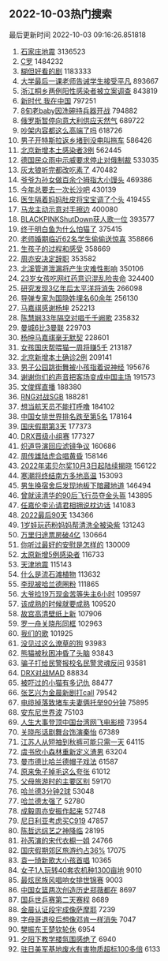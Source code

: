 ## 2022-10-03热门搜索 
最后更新时间 2022-10-03 09:16:26.851818 
1. [石家庄地震](https://s.weibo.com/weibo?q=%E7%9F%B3%E5%AE%B6%E5%BA%84%E5%9C%B0%E9%9C%87&t=31&band_rank=5&Refer=top) 3136523
1. [C罗](https://s.weibo.com/weibo?q=%23C%E7%BD%97%23&t=31&band_rank=1&Refer=top) 1484232
1. [糊但好看的剧](https://s.weibo.com/weibo?q=%23%E7%B3%8A%E4%BD%86%E5%A5%BD%E7%9C%8B%E7%9A%84%E5%89%A7%23&t=31&band_rank=2&Refer=top) 1183333
1. [大学最后一课老师告诫学生接受平凡](https://s.weibo.com/weibo?q=%23%E5%A4%A7%E5%AD%A6%E6%9C%80%E5%90%8E%E4%B8%80%E8%AF%BE%E8%80%81%E5%B8%88%E5%91%8A%E8%AF%AB%E5%AD%A6%E7%94%9F%E6%8E%A5%E5%8F%97%E5%B9%B3%E5%87%A1%23&t=31&band_rank=42&Refer=top) 893667
1. [浙江桐乡两例阳性感染者被立案调查](https://s.weibo.com/weibo?q=%23%E6%B5%99%E6%B1%9F%E6%A1%90%E4%B9%A1%E4%B8%A4%E4%BE%8B%E9%98%B3%E6%80%A7%E6%84%9F%E6%9F%93%E8%80%85%E8%A2%AB%E7%AB%8B%E6%A1%88%E8%B0%83%E6%9F%A5%23&t=31&band_rank=2&Refer=top) 843819
1. [新时代 我在中国](https://s.weibo.com/weibo?q=%23%E6%96%B0%E6%97%B6%E4%BB%A3%20%E6%88%91%E5%9C%A8%E4%B8%AD%E5%9B%BD%23&t=31&band_rank=3&Refer=top) 797251
1. [8旬老baby因洗碗持兵器开战](https://s.weibo.com/weibo?q=%238%E6%97%AC%E8%80%81baby%E5%9B%A0%E6%B4%97%E7%A2%97%E6%8C%81%E5%85%B5%E5%99%A8%E5%BC%80%E6%88%98%23&t=31&band_rank=12&Refer=top) 794882
1. [俄罗斯暂停向意大利供应天然气](https://s.weibo.com/weibo?q=%23%E4%BF%84%E7%BD%97%E6%96%AF%E6%9A%82%E5%81%9C%E5%90%91%E6%84%8F%E5%A4%A7%E5%88%A9%E4%BE%9B%E5%BA%94%E5%A4%A9%E7%84%B6%E6%B0%94%23&t=31&band_rank=4&Refer=top) 689722
1. [吵架内容都这么高端了吗](https://s.weibo.com/weibo?q=%23%E5%90%B5%E6%9E%B6%E5%86%85%E5%AE%B9%E9%83%BD%E8%BF%99%E4%B9%88%E9%AB%98%E7%AB%AF%E4%BA%86%E5%90%97%23&t=31&band_rank=45&Refer=top) 618726
1. [男子开特斯拉返乡堵到没电叫拖车](https://s.weibo.com/weibo?q=%23%E7%94%B7%E5%AD%90%E5%BC%80%E7%89%B9%E6%96%AF%E6%8B%89%E8%BF%94%E4%B9%A1%E5%A0%B5%E5%88%B0%E6%B2%A1%E7%94%B5%E5%8F%AB%E6%8B%96%E8%BD%A6%23&t=31&band_rank=5&Refer=top) 586426
1. [北京新增本土感染者3例](https://s.weibo.com/weibo?q=%23%E5%8C%97%E4%BA%AC%E6%96%B0%E5%A2%9E%E6%9C%AC%E5%9C%9F%E6%84%9F%E6%9F%93%E8%80%853%E4%BE%8B%23&t=31&band_rank=6&Refer=top) 562445
1. [德国民众雨中示威要求停止对俄制裁](https://s.weibo.com/weibo?q=%23%E5%BE%B7%E5%9B%BD%E6%B0%91%E4%BC%97%E9%9B%A8%E4%B8%AD%E7%A4%BA%E5%A8%81%E8%A6%81%E6%B1%82%E5%81%9C%E6%AD%A2%E5%AF%B9%E4%BF%84%E5%88%B6%E8%A3%81%23&t=31&band_rank=11&Refer=top) 533035
1. [灰太狼听完都改吃素了](https://s.weibo.com/weibo?q=%23%E7%81%B0%E5%A4%AA%E7%8B%BC%E5%90%AC%E5%AE%8C%E9%83%BD%E6%94%B9%E5%90%83%E7%B4%A0%E4%BA%86%23&t=31&band_rank=21&Refer=top) 470482
1. [爷爷为孙女做百余个拇指大小馒头](https://s.weibo.com/weibo?q=%23%E7%88%B7%E7%88%B7%E4%B8%BA%E5%AD%99%E5%A5%B3%E5%81%9A%E7%99%BE%E4%BD%99%E4%B8%AA%E6%8B%87%E6%8C%87%E5%A4%A7%E5%B0%8F%E9%A6%92%E5%A4%B4%23&t=31&band_rank=6&Refer=top) 469386
1. [今年总要去一次长沙吧](https://s.weibo.com/weibo?q=%23%E4%BB%8A%E5%B9%B4%E6%80%BB%E8%A6%81%E5%8E%BB%E4%B8%80%E6%AC%A1%E9%95%BF%E6%B2%99%E5%90%A7%23&t=31&band_rank=7&Refer=top) 430139
1. [医生隔着妈妈肚皮将宝宝调了个头](https://s.weibo.com/weibo?q=%23%E5%8C%BB%E7%94%9F%E9%9A%94%E7%9D%80%E5%A6%88%E5%A6%88%E8%82%9A%E7%9A%AE%E5%B0%86%E5%AE%9D%E5%AE%9D%E8%B0%83%E4%BA%86%E4%B8%AA%E5%A4%B4%23&t=31&band_rank=8&Refer=top) 419455
1. [马龙主动示意对手擦边](https://s.weibo.com/weibo?q=%23%E9%A9%AC%E9%BE%99%E4%B8%BB%E5%8A%A8%E7%A4%BA%E6%84%8F%E5%AF%B9%E6%89%8B%E6%93%A6%E8%BE%B9%23&t=31&band_rank=9&Refer=top) 400080
1. [BLACKPINKShutDown获人歌一位](https://s.weibo.com/weibo?q=%23BLACKPINKShutDown%E8%8E%B7%E4%BA%BA%E6%AD%8C%E4%B8%80%E4%BD%8D%23&t=31&band_rank=14&Refer=top) 393577
1. [终于明白鱼为什么怕猫了](https://s.weibo.com/weibo?q=%23%E7%BB%88%E4%BA%8E%E6%98%8E%E7%99%BD%E9%B1%BC%E4%B8%BA%E4%BB%80%E4%B9%88%E6%80%95%E7%8C%AB%E4%BA%86%23&t=31&band_rank=10&Refer=top) 375415
1. [老师婚期临近62名学生偷偷送惊喜](https://s.weibo.com/weibo?q=%23%E8%80%81%E5%B8%88%E5%A9%9A%E6%9C%9F%E4%B8%B4%E8%BF%9162%E5%90%8D%E5%AD%A6%E7%94%9F%E5%81%B7%E5%81%B7%E9%80%81%E6%83%8A%E5%96%9C%23&t=31&band_rank=49&Refer=top) 358866
1. [生孩子的过程和感受](https://s.weibo.com/weibo?q=%23%E7%94%9F%E5%AD%A9%E5%AD%90%E7%9A%84%E8%BF%87%E7%A8%8B%E5%92%8C%E6%84%9F%E5%8F%97%23&t=31&band_rank=12&Refer=top) 358669
1. [周亦安决定辞职](https://s.weibo.com/weibo?q=%23%E5%91%A8%E4%BA%A6%E5%AE%89%E5%86%B3%E5%AE%9A%E8%BE%9E%E8%81%8C%23&t=31&band_rank=9&Refer=top) 353582
1. [北溪管道泄漏将产生灾难性影响](https://s.weibo.com/weibo?q=%23%E5%8C%97%E6%BA%AA%E7%AE%A1%E9%81%93%E6%B3%84%E6%BC%8F%E5%B0%86%E4%BA%A7%E7%94%9F%E7%81%BE%E9%9A%BE%E6%80%A7%E5%BD%B1%E5%93%8D%23&t=31&band_rank=10&Refer=top) 350106
1. [23岁女孩吃网红药意识混乱险丧命](https://s.weibo.com/weibo?q=%2323%E5%B2%81%E5%A5%B3%E5%AD%A9%E5%90%83%E7%BD%91%E7%BA%A2%E8%8D%AF%E6%84%8F%E8%AF%86%E6%B7%B7%E4%B9%B1%E9%99%A9%E4%B8%A7%E5%91%BD%23&t=31&band_rank=13&Refer=top) 324400
1. [研究发现3亿年后太平洋将消失](https://s.weibo.com/weibo?q=%23%E7%A0%94%E7%A9%B6%E5%8F%91%E7%8E%B03%E4%BA%BF%E5%B9%B4%E5%90%8E%E5%A4%AA%E5%B9%B3%E6%B4%8B%E5%B0%86%E6%B6%88%E5%A4%B1%23&t=31&band_rank=15&Refer=top) 266098
1. [导弹专家为国隐姓埋名60余年](https://s.weibo.com/weibo?q=%23%E5%AF%BC%E5%BC%B9%E4%B8%93%E5%AE%B6%E4%B8%BA%E5%9B%BD%E9%9A%90%E5%A7%93%E5%9F%8B%E5%90%8D60%E4%BD%99%E5%B9%B4%23&t=31&band_rank=47&Refer=top) 256130
1. [马嘉祺感谢杨坤](https://s.weibo.com/weibo?q=%23%E9%A9%AC%E5%98%89%E7%A5%BA%E6%84%9F%E8%B0%A2%E6%9D%A8%E5%9D%A4%23&t=31&band_rank=9&Refer=top) 252213
1. [陈慧娴33年隔空对唱千千阙歌](https://s.weibo.com/weibo?q=%23%E9%99%88%E6%85%A7%E5%A8%B433%E5%B9%B4%E9%9A%94%E7%A9%BA%E5%AF%B9%E5%94%B1%E5%8D%83%E5%8D%83%E9%98%99%E6%AD%8C%23&t=31&band_rank=16&Refer=top) 235832
1. [曼城6比3曼联](https://s.weibo.com/weibo?q=%23%E6%9B%BC%E5%9F%8E6%E6%AF%943%E6%9B%BC%E8%81%94%23&t=31&band_rank=17&Refer=top) 229703
1. [杨坤马嘉祺毫无默契](https://s.weibo.com/weibo?q=%23%E6%9D%A8%E5%9D%A4%E9%A9%AC%E5%98%89%E7%A5%BA%E6%AF%AB%E6%97%A0%E9%BB%98%E5%A5%91%23&t=31&band_rank=18&Refer=top) 228601
1. [女孩国庆帮喂猫一周将赚5千](https://s.weibo.com/weibo?q=%23%E5%A5%B3%E5%AD%A9%E5%9B%BD%E5%BA%86%E5%B8%AE%E5%96%82%E7%8C%AB%E4%B8%80%E5%91%A8%E5%B0%86%E8%B5%9A5%E5%8D%83%23&t=31&band_rank=19&Refer=top) 213187
1. [北京新增本土确诊2例](https://s.weibo.com/weibo?q=%23%E5%8C%97%E4%BA%AC%E6%96%B0%E5%A2%9E%E6%9C%AC%E5%9C%9F%E7%A1%AE%E8%AF%8A2%E4%BE%8B%23&t=31&band_rank=19&Refer=top) 209141
1. [男子公园跳街舞被小孩指着说神经](https://s.weibo.com/weibo?q=%23%E7%94%B7%E5%AD%90%E5%85%AC%E5%9B%AD%E8%B7%B3%E8%A1%97%E8%88%9E%E8%A2%AB%E5%B0%8F%E5%AD%A9%E6%8C%87%E7%9D%80%E8%AF%B4%E7%A5%9E%E7%BB%8F%23&t=31&band_rank=50&Refer=top) 195676
1. [谢谢你们的声音把客场变成中国主场](https://s.weibo.com/weibo?q=%23%E8%B0%A2%E8%B0%A2%E4%BD%A0%E4%BB%AC%E7%9A%84%E5%A3%B0%E9%9F%B3%E6%8A%8A%E5%AE%A2%E5%9C%BA%E5%8F%98%E6%88%90%E4%B8%AD%E5%9B%BD%E4%B8%BB%E5%9C%BA%23&t=31&band_rank=21&Refer=top) 191573
1. [文俊辉直播](https://s.weibo.com/weibo?q=%23%E6%96%87%E4%BF%8A%E8%BE%89%E7%9B%B4%E6%92%AD%23&t=31&band_rank=22&Refer=top) 188380
1. [RNG对战SGB](https://s.weibo.com/weibo?q=%23RNG%E5%AF%B9%E6%88%98SGB%23&t=31&band_rank=48&Refer=top) 188281
1. [想当航天员不能打呼噜](https://s.weibo.com/weibo?q=%23%E6%83%B3%E5%BD%93%E8%88%AA%E5%A4%A9%E5%91%98%E4%B8%8D%E8%83%BD%E6%89%93%E5%91%BC%E5%99%9C%23&t=31&band_rank=20&Refer=top) 184102
1. [中国女排世界排名跌至第5名](https://s.weibo.com/weibo?q=%23%E4%B8%AD%E5%9B%BD%E5%A5%B3%E6%8E%92%E4%B8%96%E7%95%8C%E6%8E%92%E5%90%8D%E8%B7%8C%E8%87%B3%E7%AC%AC5%E5%90%8D%23&t=31&band_rank=21&Refer=top) 178164
1. [国庆假期第3天](https://s.weibo.com/weibo?q=%23%E5%9B%BD%E5%BA%86%E5%81%87%E6%9C%9F%E7%AC%AC3%E5%A4%A9%23&t=31&band_rank=24&Refer=top) 177373
1. [DRX晋级小组赛](https://s.weibo.com/weibo?q=%23DRX%E6%99%8B%E7%BA%A7%E5%B0%8F%E7%BB%84%E8%B5%9B%23&t=31&band_rank=25&Refer=top) 177327
1. [炽道导演回应滤镜争议](https://s.weibo.com/weibo?q=%23%E7%82%BD%E9%81%93%E5%AF%BC%E6%BC%94%E5%9B%9E%E5%BA%94%E6%BB%A4%E9%95%9C%E4%BA%89%E8%AE%AE%23&t=31&band_rank=22&Refer=top) 160686
1. [周传雄陆虎合唱黄昏](https://s.weibo.com/weibo?q=%23%E5%91%A8%E4%BC%A0%E9%9B%84%E9%99%86%E8%99%8E%E5%90%88%E5%94%B1%E9%BB%84%E6%98%8F%23&t=31&band_rank=23&Refer=top) 158146
1. [2022年诺贝尔奖10月3日起陆续揭晓](https://s.weibo.com/weibo?q=%232022%E5%B9%B4%E8%AF%BA%E8%B4%9D%E5%B0%94%E5%A5%9610%E6%9C%883%E6%97%A5%E8%B5%B7%E9%99%86%E7%BB%AD%E6%8F%AD%E6%99%93%23&t=31&band_rank=50&Refer=top) 156122
1. [寒潮将终结南方多地高温](https://s.weibo.com/weibo?q=%23%E5%AF%92%E6%BD%AE%E5%B0%86%E7%BB%88%E7%BB%93%E5%8D%97%E6%96%B9%E5%A4%9A%E5%9C%B0%E9%AB%98%E6%B8%A9%23&t=31&band_rank=29&Refer=top) 153093
1. [男生换宿舍后发现地板下暗藏地道](https://s.weibo.com/weibo?q=%23%E7%94%B7%E7%94%9F%E6%8D%A2%E5%AE%BF%E8%88%8D%E5%90%8E%E5%8F%91%E7%8E%B0%E5%9C%B0%E6%9D%BF%E4%B8%8B%E6%9A%97%E8%97%8F%E5%9C%B0%E9%81%93%23&t=31&band_rank=24&Refer=top) 146494
1. [曾就读清华的90后飞行员夺金头盔](https://s.weibo.com/weibo?q=%23%E6%9B%BE%E5%B0%B1%E8%AF%BB%E6%B8%85%E5%8D%8E%E7%9A%8490%E5%90%8E%E9%A3%9E%E8%A1%8C%E5%91%98%E5%A4%BA%E9%87%91%E5%A4%B4%E7%9B%94%23&t=31&band_rank=48&Refer=top) 143895
1. [任嘉伦李沁请君相拥说枕边话](https://s.weibo.com/weibo?q=%23%E4%BB%BB%E5%98%89%E4%BC%A6%E6%9D%8E%E6%B2%81%E8%AF%B7%E5%90%9B%E7%9B%B8%E6%8B%A5%E8%AF%B4%E6%9E%95%E8%BE%B9%E8%AF%9D%23&t=31&band_rank=25&Refer=top) 141083
1. [2022最后90天](https://s.weibo.com/weibo?q=%232022%E6%9C%80%E5%90%8E90%E5%A4%A9%23&t=31&band_rank=19&Refer=top) 134366
1. [1岁娃玩药粉妈妈帮清洗全被染紫](https://s.weibo.com/weibo?q=%231%E5%B2%81%E5%A8%83%E7%8E%A9%E8%8D%AF%E7%B2%89%E5%A6%88%E5%A6%88%E5%B8%AE%E6%B8%85%E6%B4%97%E5%85%A8%E8%A2%AB%E6%9F%93%E7%B4%AB%23&t=31&band_rank=26&Refer=top) 131243
1. [万里归途票房破4亿](https://s.weibo.com/weibo?q=%23%E4%B8%87%E9%87%8C%E5%BD%92%E9%80%94%E7%A5%A8%E6%88%BF%E7%A0%B44%E4%BA%BF%23&t=31&band_rank=27&Refer=top) 130664
1. [你听过最好的安慰是怎样的](https://s.weibo.com/weibo?q=%23%E4%BD%A0%E5%90%AC%E8%BF%87%E6%9C%80%E5%A5%BD%E7%9A%84%E5%AE%89%E6%85%B0%E6%98%AF%E6%80%8E%E6%A0%B7%E7%9A%84%23&t=31&band_rank=28&Refer=top) 130009
1. [太原新增5例感染者](https://s.weibo.com/weibo?q=%23%E5%A4%AA%E5%8E%9F%E6%96%B0%E5%A2%9E5%E4%BE%8B%E6%84%9F%E6%9F%93%E8%80%85%23&t=31&band_rank=50&Refer=top) 116733
1. [天津地震](https://s.weibo.com/weibo?q=%23%E5%A4%A9%E6%B4%A5%E5%9C%B0%E9%9C%87%23&t=31&band_rank=41&Refer=top) 115143
1. [什么是流石滩植物](https://s.weibo.com/weibo?q=%23%E4%BB%80%E4%B9%88%E6%98%AF%E6%B5%81%E7%9F%B3%E6%BB%A9%E6%A4%8D%E7%89%A9%23&t=31&band_rank=36&Refer=top) 113632
1. [李现被哈兰德圈粉](https://s.weibo.com/weibo?q=%23%E6%9D%8E%E7%8E%B0%E8%A2%AB%E5%93%88%E5%85%B0%E5%BE%B7%E5%9C%88%E7%B2%89%23&t=31&band_rank=37&Refer=top) 111865
1. [大爷捡19万现金苦等失主6小时](https://s.weibo.com/weibo?q=%23%E5%A4%A7%E7%88%B7%E6%8D%A119%E4%B8%87%E7%8E%B0%E9%87%91%E8%8B%A6%E7%AD%89%E5%A4%B1%E4%B8%BB6%E5%B0%8F%E6%97%B6%23&t=31&band_rank=29&Refer=top) 109597
1. [该成熟的时候就要成熟](https://s.weibo.com/weibo?q=%23%E8%AF%A5%E6%88%90%E7%86%9F%E7%9A%84%E6%97%B6%E5%80%99%E5%B0%B1%E8%A6%81%E6%88%90%E7%86%9F%23&t=31&band_rank=30&Refer=top) 109520
1. [故宫高清壁纸上新](https://s.weibo.com/weibo?q=%23%E6%95%85%E5%AE%AB%E9%AB%98%E6%B8%85%E5%A3%81%E7%BA%B8%E4%B8%8A%E6%96%B0%23&t=31&band_rank=31&Refer=top) 107906
1. [罗一舟关晓彤同框](https://s.weibo.com/weibo?q=%23%E7%BD%97%E4%B8%80%E8%88%9F%E5%85%B3%E6%99%93%E5%BD%A4%E5%90%8C%E6%A1%86%23&t=31&band_rank=32&Refer=top) 102963
1. [我们的歌](https://s.weibo.com/weibo?q=%E6%88%91%E4%BB%AC%E7%9A%84%E6%AD%8C&t=31&band_rank=33&Refer=top) 101925
1. [没见过这么潦草的狗](https://s.weibo.com/weibo?q=%23%E6%B2%A1%E8%A7%81%E8%BF%87%E8%BF%99%E4%B9%88%E6%BD%A6%E8%8D%89%E7%9A%84%E7%8B%97%23&t=31&band_rank=34&Refer=top) 93983
1. [熊猫被秋困冲昏了头脑](https://s.weibo.com/weibo?q=%23%E7%86%8A%E7%8C%AB%E8%A2%AB%E7%A7%8B%E5%9B%B0%E5%86%B2%E6%98%8F%E4%BA%86%E5%A4%B4%E8%84%91%23&t=31&band_rank=46&Refer=top) 93843
1. [骗子打给民警报校名民警灵魂反问](https://s.weibo.com/weibo?q=%23%E9%AA%97%E5%AD%90%E6%89%93%E7%BB%99%E6%B0%91%E8%AD%A6%E6%8A%A5%E6%A0%A1%E5%90%8D%E6%B0%91%E8%AD%A6%E7%81%B5%E9%AD%82%E5%8F%8D%E9%97%AE%23&t=31&band_rank=35&Refer=top) 93581
1. [DRX对战MAD](https://s.weibo.com/weibo?q=%23DRX%E5%AF%B9%E6%88%98MAD%23&t=31&band_rank=40&Refer=top) 88834
1. [被吓过的小猫有多记仇](https://s.weibo.com/weibo?q=%23%E8%A2%AB%E5%90%93%E8%BF%87%E7%9A%84%E5%B0%8F%E7%8C%AB%E6%9C%89%E5%A4%9A%E8%AE%B0%E4%BB%87%23&t=31&band_rank=36&Refer=top) 88477
1. [张艺兴为金晨新剧打call](https://s.weibo.com/weibo?q=%23%E5%BC%A0%E8%89%BA%E5%85%B4%E4%B8%BA%E9%87%91%E6%99%A8%E6%96%B0%E5%89%A7%E6%89%93call%23&t=31&band_rank=37&Refer=top) 79542
1. [电缆掉落致堵车夫妻俩托举90分钟](https://s.weibo.com/weibo?q=%23%E7%94%B5%E7%BC%86%E6%8E%89%E8%90%BD%E8%87%B4%E5%A0%B5%E8%BD%A6%E5%A4%AB%E5%A6%BB%E4%BF%A9%E6%89%98%E4%B8%BE90%E5%88%86%E9%92%9F%23&t=31&band_rank=38&Refer=top) 75895
1. [安东尼世界波](https://s.weibo.com/weibo?q=%23%E5%AE%89%E4%B8%9C%E5%B0%BC%E4%B8%96%E7%95%8C%E6%B3%A2%23&t=31&band_rank=39&Refer=top) 75103
1. [人生大事登顶中国台湾网飞电影榜](https://s.weibo.com/weibo?q=%23%E4%BA%BA%E7%94%9F%E5%A4%A7%E4%BA%8B%E7%99%BB%E9%A1%B6%E4%B8%AD%E5%9B%BD%E5%8F%B0%E6%B9%BE%E7%BD%91%E9%A3%9E%E7%94%B5%E5%BD%B1%E6%A6%9C%23&t=31&band_rank=40&Refer=top) 73954
1. [关晓彤话剧舞台饰演秦怡](https://s.weibo.com/weibo?q=%23%E5%85%B3%E6%99%93%E5%BD%A4%E8%AF%9D%E5%89%A7%E8%88%9E%E5%8F%B0%E9%A5%B0%E6%BC%94%E7%A7%A6%E6%80%A1%23&t=31&band_rank=48&Refer=top) 67389
1. [江苏人从短袖到秋裤可能只需一天](https://s.weibo.com/weibo?q=%23%E6%B1%9F%E8%8B%8F%E4%BA%BA%E4%BB%8E%E7%9F%AD%E8%A2%96%E5%88%B0%E7%A7%8B%E8%A3%A4%E5%8F%AF%E8%83%BD%E5%8F%AA%E9%9C%80%E4%B8%80%E5%A4%A9%23&t=31&band_rank=42&Refer=top) 64115
1. [虞书欣小森林重新定义渣男](https://s.weibo.com/weibo?q=%23%E8%99%9E%E4%B9%A6%E6%AC%A3%E5%B0%8F%E6%A3%AE%E6%9E%97%E9%87%8D%E6%96%B0%E5%AE%9A%E4%B9%89%E6%B8%A3%E7%94%B7%23&t=31&band_rank=43&Refer=top) 63204
1. [曼市德比哈兰德帽子戏法](https://s.weibo.com/weibo?q=%23%E6%9B%BC%E5%B8%82%E5%BE%B7%E6%AF%94%E5%93%88%E5%85%B0%E5%BE%B7%E5%B8%BD%E5%AD%90%E6%88%8F%E6%B3%95%23&t=31&band_rank=44&Refer=top) 61587
1. [原来兔子掉毛这么夸张](https://s.weibo.com/weibo?q=%23%E5%8E%9F%E6%9D%A5%E5%85%94%E5%AD%90%E6%8E%89%E6%AF%9B%E8%BF%99%E4%B9%88%E5%A4%B8%E5%BC%A0%23&t=31&band_rank=45&Refer=top) 61012
1. [父母旅游时的主要区别](https://s.weibo.com/weibo?q=%23%E7%88%B6%E6%AF%8D%E6%97%85%E6%B8%B8%E6%97%B6%E7%9A%84%E4%B8%BB%E8%A6%81%E5%8C%BA%E5%88%AB%23&t=31&band_rank=46&Refer=top) 59170
1. [哈兰德3分钟2球](https://s.weibo.com/weibo?q=%23%E5%93%88%E5%85%B0%E5%BE%B73%E5%88%86%E9%92%9F2%E7%90%83%23&t=31&band_rank=47&Refer=top) 53048
1. [哈兰德太强了](https://s.weibo.com/weibo?q=%23%E5%93%88%E5%85%B0%E5%BE%B7%E5%A4%AA%E5%BC%BA%E4%BA%86%23&t=31&band_rank=48&Refer=top) 52780
1. [成毅周亦安振作起来](https://s.weibo.com/weibo?q=%23%E6%88%90%E6%AF%85%E5%91%A8%E4%BA%A6%E5%AE%89%E6%8C%AF%E4%BD%9C%E8%B5%B7%E6%9D%A5%23&t=31&band_rank=49&Refer=top) 52748
1. [尼日利亚考虑买C919](https://s.weibo.com/weibo?q=%23%E5%B0%BC%E6%97%A5%E5%88%A9%E4%BA%9A%E8%80%83%E8%99%91%E4%B9%B0C919%23&t=31&band_rank=27&Refer=top) 47857
1. [陈哲远综艺之神降临](https://s.weibo.com/weibo?q=%23%E9%99%88%E5%93%B2%E8%BF%9C%E7%BB%BC%E8%89%BA%E4%B9%8B%E7%A5%9E%E9%99%8D%E4%B8%B4%23&t=31&band_rank=45&Refer=top) 28195
1. [孙芮演的宋代衣橱一姐](https://s.weibo.com/weibo?q=%23%E5%AD%99%E8%8A%AE%E6%BC%94%E7%9A%84%E5%AE%8B%E4%BB%A3%E8%A1%A3%E6%A9%B1%E4%B8%80%E5%A7%90%23&t=31&band_rank=50&Refer=top) 24766
1. [国庆假期郊区旅游约占36%](https://s.weibo.com/weibo?q=%23%E5%9B%BD%E5%BA%86%E5%81%87%E6%9C%9F%E9%83%8A%E5%8C%BA%E6%97%85%E6%B8%B8%E7%BA%A6%E5%8D%A036%25%23&t=31&band_rank=49&Refer=top) 17075
1. [袁一琦新歌大小孩首唱](https://s.weibo.com/weibo?q=%23%E8%A2%81%E4%B8%80%E7%90%A6%E6%96%B0%E6%AD%8C%E5%A4%A7%E5%B0%8F%E5%AD%A9%E9%A6%96%E5%94%B1%23&t=31&band_rank=44&Refer=top) 10365
1. [女子1人玩转40套农机种1300亩地](https://s.weibo.com/weibo?q=%23%E5%A5%B3%E5%AD%901%E4%BA%BA%E7%8E%A9%E8%BD%AC40%E5%A5%97%E5%86%9C%E6%9C%BA%E7%A7%8D1300%E4%BA%A9%E5%9C%B0%23&t=31&band_rank=49&Refer=top) 9010
1. [最炫民族风唱响女排世锦赛](https://s.weibo.com/weibo?q=%23%E6%9C%80%E7%82%AB%E6%B0%91%E6%97%8F%E9%A3%8E%E5%94%B1%E5%93%8D%E5%A5%B3%E6%8E%92%E4%B8%96%E9%94%A6%E8%B5%9B%23&t=31&band_rank=50&Refer=top) 9003
1. [中国女篮两次创造历史郑薇都在](https://s.weibo.com/weibo?q=%23%E4%B8%AD%E5%9B%BD%E5%A5%B3%E7%AF%AE%E4%B8%A4%E6%AC%A1%E5%88%9B%E9%80%A0%E5%8E%86%E5%8F%B2%E9%83%91%E8%96%87%E9%83%BD%E5%9C%A8%23&t=31&band_rank=49&Refer=top) 8697
1. [国乒世乒赛第二天赛程](https://s.weibo.com/weibo?q=%23%E5%9B%BD%E4%B9%92%E4%B8%96%E4%B9%92%E8%B5%9B%E7%AC%AC%E4%BA%8C%E5%A4%A9%E8%B5%9B%E7%A8%8B%23&t=31&band_rank=50&Refer=top) 8689
1. [金晨认证段宇成像萨摩耶](https://s.weibo.com/weibo?q=%23%E9%87%91%E6%99%A8%E8%AE%A4%E8%AF%81%E6%AE%B5%E5%AE%87%E6%88%90%E5%83%8F%E8%90%A8%E6%91%A9%E8%80%B6%23&t=31&band_rank=50&Refer=top) 7239
1. [字母哥退役后想像邓肯一样消失](https://s.weibo.com/weibo?q=%23%E5%AD%97%E6%AF%8D%E5%93%A5%E9%80%80%E5%BD%B9%E5%90%8E%E6%83%B3%E5%83%8F%E9%82%93%E8%82%AF%E4%B8%80%E6%A0%B7%E6%B6%88%E5%A4%B1%23&t=31&band_rank=50&Refer=top) 7047
1. [樊振东王楚钦轮休](https://s.weibo.com/weibo?q=%23%E6%A8%8A%E6%8C%AF%E4%B8%9C%E7%8E%8B%E6%A5%9A%E9%92%A6%E8%BD%AE%E4%BC%91%23&t=31&band_rank=49&Refer=top) 6954
1. [夕阳下教学楼氛围感绝了](https://s.weibo.com/weibo?q=%23%E5%A4%95%E9%98%B3%E4%B8%8B%E6%95%99%E5%AD%A6%E6%A5%BC%E6%B0%9B%E5%9B%B4%E6%84%9F%E7%BB%9D%E4%BA%86%23&t=31&band_rank=50&Refer=top) 6940
1. [驻日美军基地废水有害物质超标100多倍](https://s.weibo.com/weibo?q=%23%E9%A9%BB%E6%97%A5%E7%BE%8E%E5%86%9B%E5%9F%BA%E5%9C%B0%E5%BA%9F%E6%B0%B4%E6%9C%89%E5%AE%B3%E7%89%A9%E8%B4%A8%E8%B6%85%E6%A0%87100%E5%A4%9A%E5%80%8D%23&t=31&band_rank=50&Refer=top) 6133
